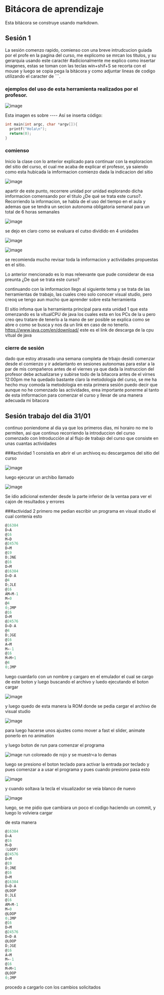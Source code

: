# Bitácora de aprendizaje

Esta bitácora se construye usando markdown.

## Sesión 1
La sesión comenzo rapido, comienso con una breve intrudcucion guiada por el profe en la pagina del curso, 
me explicomo se mrcan los titulos, y su gerarquia usando este caractér #adicionalmente me explico como insertar imagenes, estas se toman con las teclas win+shif+S
se recorta con el mouse y luego se copia pega la bitácora y como adjuntar lineas de codigo utilizando el caracter de ```. 

### ejemplos del uso de esta herramienta realizados por el profesor.

![image](https://github.com/jfUPB/bitacorassc2024-10-AndyCM99/assets/110075857/9b00b50d-09db-4035-8991-93e29847e7f1)

Esta imagen es sobre ----
Así se inserta código:

```c
int main(int argc, char *argv[]){
  printf("Hola\n");
  return(0);
}
```
### comienso 
Inicio la clase con lo anterior explicado para continuar con la exploracion del sitio del curso, el cual me acaba
de explicar el profesor, ya saiendo como esta hubicada la imformacion comienzo dada la indicacion del sitio 

![image](https://github.com/jfUPB/bitacorassc2024-10-AndyCM99/assets/110075857/f063d5cb-2c13-4e7f-a523-37c29a613c88) 

apartir de este punto, recorrere unidad por unidad explorando dicha imformacion comensando por 
el titulo ¿De qué se trata este curso?.
Recorriendo la informacion, se habla de el uso del tiempo en el aula y ademas 
que se tendra un secion autonoma obligatoria semanal para un total de 6 horas semanales 

![image](https://github.com/jfUPB/bitacorassc2024-10-AndyCM99/assets/110075857/9e6fb9aa-a8d5-43c4-85c3-dd065633651d)

se dejo en claro como se evaluara el cutso dividido en 4 unidades 

![image](https://github.com/jfUPB/bitacorassc2024-10-AndyCM99/assets/110075857/b75ae810-bc17-444d-bd05-043ac3e3ecd6)

![image](https://github.com/jfUPB/bitacorassc2024-10-AndyCM99/assets/110075857/c6f2099b-e176-4d32-aed6-cf96cea1536b)


se recomienda mucho revisar toda la imformacion y actividades propuestas en el sitio. 

Lo anterior mencionado es lo mas releevante que pude considerar de esa preunta ¿De qué se trata este curso?

continuando con la imformacion llego al siguiente tema y se trata de las herramientas de trabajo, las cuales creo solo 
conocer visual studio, pero creoq ue tengo aun mucho que aprender sobre esta herramienta 

El sitio infoma que la herramienta principal para esta unidad 1 que esta omenzando es la 
vitualCPU de java los cuales esta en los PCs de la u 
pero creo qeu tratare de tenerlo a la mano de ser posible 
se explica como se abre o como se busca y nos da un link en caso de no tenerlo. 
https://www.java.com/en/download/
este es el link de descarga de la cpu vitual de java 

### cierre de sesión 
dado que estoy atrasado una semana completa de trbajo desidi comenzar desde el comienzo y ir adelantanto en sesiones autonomas
para estar a la par de mis compañeros antes de el viernes ya que dada la instruccion del profesor debe actualizarse y subirse todo de la bitacora antes de el virnes 12:00pm 
me ha quedado bastante claro la metodologia del curso, se me ha hecho muy comoda la metodologia en esta primera sesión puedo decir que aunque no he comenzado las actividades,
erea importante ponerme al tanto de esta imformacion para comenzar el curso y llevar de una manera adecuada mi bitacora 




## Sesión trabajo del dia 31/01
continuo poniendome al dia ya que los primeros dias, mi horairo no me lo permiten, asi que continuo recorriendo la introduccion del curso 
comenzado con Introducción al al flujo de trabajo del curso que consiste en unas cuantas actividades 

###actividad 1
consistía en abrir el un archivoq eu descargamos del sitio del curso 

![image](https://github.com/jfUPB/bitacorassc2024-10-AndyCM99/assets/110075857/609a2532-e688-44b3-895e-d05d7bfb59b2)

luego ejecurar un archibo llamado 

![image](https://github.com/jfUPB/bitacorassc2024-10-AndyCM99/assets/110075857/b749c86d-04e0-42ea-a45e-153087fe6b15)

Se ídio adicional extender desde la parte inferior de la ventaa para ver el cajon de resultados y errores 

###actividad 2 
primero me pedian escribir un programa en visual studio el cual contenia esto 
```c
@16384
D=A
@16
M=D
@24576
D=M
@19
D;JNE
@16
D=M
@16384
D=D-A
@4
D;JLE
@16
AM=M-1
M=0
@4
0;JMP
@16
D=M
@24576
D=D-A
@4
D;JGE
@16
A=M
M=-1
@16
M=M+1
@4
0;JMP
```

luego cuardarlo con un nombre y 
cargaro en el emulador  el cual se cargo de este boton y luego buscando el archivo y luedo ejecutando el boton cargar 

![image](https://github.com/jfUPB/bitacorassc2024-10-AndyCM99/assets/110075857/bcdca10b-f370-4cae-a44b-2c5385f7f901)

y luego quedo de esta manera la ROM donde se pedia cargar el archivo de visual studio 

![image](https://github.com/jfUPB/bitacorassc2024-10-AndyCM99/assets/110075857/a8d7c5c4-34dc-46f1-8d83-04153c824bf4)

para luego hacerse unos ajustes como mover a fast el slider, animate ponerlo en no animation 


y luego boton de run para comenzar el programa 

![image](https://github.com/jfUPB/bitacorassc2024-10-AndyCM99/assets/110075857/d353578f-24ee-48f4-ba2f-4927dca3eb3b)
run coloreado de rojo y se muestr<a lo demas 

luego se presiono el boton teclado para activar la entrada por teclado y pues comenzar a a usar el programa y pues cuando presiono pasa esto 

![image](https://github.com/jfUPB/bitacorassc2024-10-AndyCM99/assets/110075857/9d071f70-ab14-448d-a8ff-6ecf227a69c1)

y cuando soltava la tecla el visualizador se veia blanco de nuevo 

![image](https://github.com/jfUPB/bitacorassc2024-10-AndyCM99/assets/110075857/1cd5f0d2-a836-4974-8597-dde592684784)

luego, se me pidio que cambiara un poco el codigo haciendo un commit, y luego lo volviera cargar 

de esta manera 

```c
@16384
D=A
@16
M=D
(LOOP)
@24576
D=M
@19
D;JNE
@16
D=M
@16384
D=D-A
@LOOP
D;JLE
@16
AM=M-1
M=0
@LOOP
0;JMP
@16
D=M
@24576
D=D-A
@LOOP
D;JGE
@16
A=M
M=-1
@16
M=M+1
@LOOP
0;JMP
```
procedo a cargarlo con los cambios solicitados 












